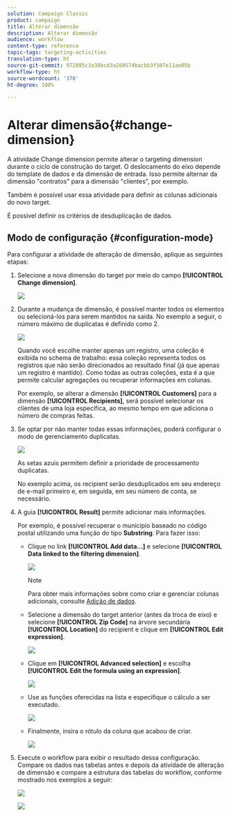```yaml
---
solution: Campaign Classic
product: campaign
title: Alterar dimensão
description: Alterar dimensão
audience: workflow
content-type: reference
topic-tags: targeting-activities
translation-type: ht
source-git-commit: 972885c3a38bcd3a260574bacbb3f507e11ae05b
workflow-type: ht
source-wordcount: '370'
ht-degree: 100%

---
```



# Alterar dimensão{#change-dimension}

A atividade Change dimension permite alterar o targeting dimension durante o ciclo de construção do target. O deslocamento do eixo depende do template de dados e da dimensão de entrada. Isso permite alternar da dimensão &quot;contratos&quot; para a dimensão &quot;clientes&quot;, por exemplo.

Também é possível usar essa atividade para definir as colunas adicionais do novo target.

É possível definir os critérios de desduplicação de dados.

## Modo de configuração {#configuration-mode}

Para configurar a atividade de alteração de dimensão, aplique as seguintes etapas:

1. Selecione a nova dimensão do target por meio do campo **[!UICONTROL Change dimension]**.

   ![](assets/s_user_change_dimension_param1.png)

1. Durante a mudança de dimensão, é possível manter todos os elementos ou selecioná-los para serem mantidos na saída. No exemplo a seguir, o número máximo de duplicatas é definido como 2.

   ![](assets/s_user_change_dimension_limit.png)

   Quando você escolhe manter apenas um registro, uma coleção é exibida no schema de trabalho: essa coleção representa todos os registros que não serão direcionados ao resultado final (já que apenas um registro é mantido). Como todas as outras coleções, esta é a que permite calcular agregações ou recuperar informações em colunas.

   Por exemplo, se alterar a dimensão **[!UICONTROL Customers]** para a dimensão **[!UICONTROL Recipients]**, será possível selecionar os clientes de uma loja específica, ao mesmo tempo em que adiciona o número de compras feitas.

1. Se optar por não manter todas essas informações, poderá configurar o modo de gerenciamento duplicatas.

   ![](assets/s_user_change_dimension_param2.png)

   As setas azuis permitem definir a prioridade de processamento duplicatas.

   No exemplo acima, os recipient serão desduplicados em seu endereço de e-mail primeiro e, em seguida, em seu número de conta, se necessário.

1. A guia **[!UICONTROL Result]** permite adicionar mais informações.

   Por exemplo, é possível recuperar o município baseado no código postal utilizando uma função do tipo **Substring**. Para fazer isso:

   * Clique no link **[!UICONTROL Add data...]** e selecione **[!UICONTROL Data linked to the filtering dimension]**.

      ![](assets/wf_change-dimension_sample_01.png)

      >[!NOTE]
      >
      >Para obter mais informações sobre como criar e gerenciar colunas adicionais, consulte [Adição de dados](../../workflow/using/query.md#adding-data).

   * Selecione a dimensão do target anterior (antes da troca de eixo) e selecione **[!UICONTROL Zip Code]** na árvore secundária **[!UICONTROL Location]** do recipient e clique em **[!UICONTROL Edit expression]**.

      ![](assets/wf_change-dimension_sample_02.png)

   * Clique em **[!UICONTROL Advanced selection]** e escolha **[!UICONTROL Edit the formula using an expression]**.

      ![](assets/wf_change-dimension_sample_03.png)

   * Use as funções oferecidas na lista e especifique o cálculo a ser executado.

      ![](assets/wf_change-dimension_sample_04.png)

   * Finalmente, insira o rótulo da coluna que acabou de criar.

      ![](assets/wf_change-dimension_sample_05.png)

1. Execute o workflow para exibir o resultado dessa configuração. Compare os dados nas tabelas antes e depois da atividade de alteração de dimensão e compare a estrutura das tabelas do workflow, conforme mostrado nos exemplos a seguir:

   ![](assets/wf_change-dimension_sample_06.png)

   ![](assets/wf_change-dimension_sample_07.png)


